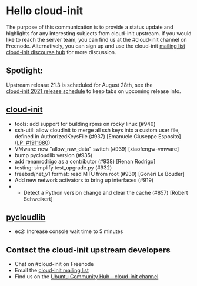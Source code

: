 # Hello cloud-init

The purpose of this communication is to provide a status update and
highlights for any interesting subjects from cloud-init upstream. If
you would like to reach the server team, you can find us at
the #cloud-init channel on Freenode. Alternatively, you can sign up
and use the cloud-init [mailing list](mailto:cloud-init@lists.launchpad.net)
[cloud-init discourse hub](https://discourse.ubuntu.com/c/server/cloud-init) for more
discussion.

## Spotlight:                                                                   
Upstream release 21.3 is scheduled for August 28th, see the                     
[cloud-init 2021 release schedule](https://discourse.ubuntu.com/t/cloud-init-2021-release-schedule/20897) to keep tabs on upcoming release info.

## [cloud-init](https://github.com/canonical/cloud-init)

- tools: add support for building rpms on rocky linux (#940)
- ssh-util: allow cloudinit to merge all ssh keys into a custom user
  file, defined in AuthorizedKeysFile (#937) [Emanuele Giuseppe Esposito]
  ([LP: #1911680](https://bugs.launchpad.net/bugs/1911680))
- VMware: new "allow_raw_data" switch (#939) [xiaofengw-vmware]
- bump pycloudlib version (#935)
- add renanrodrigo as a contributor (#938) [Renan Rodrigo]
- testing: simplify test_upgrade.py (#932)
- freebsd/net_v1 format: read MTU from root (#930) [Gonéri Le Bouder]
- Add new network activators to bring up interfaces (#919)
- - Detect a Python version change and clear the cache (#857)
  [Robert Schweikert]

## [pycloudlib](https://github.com/canonical/pycloudlib)

- ec2: Increase console wait time to 5 minutes

## Contact the cloud-init upstream developers

- Chat on #cloud-init on Freenode
- Email the [cloud-init mailing list](mailto:cloud-init@lists.launchpad.net)
- Find us on the [Ubuntu Community Hub - cloud-init channel](https://discourse.ubuntu.com/c/server/cloud-init)
